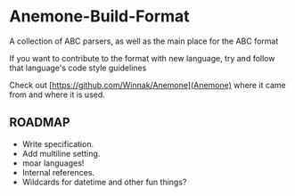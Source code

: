 # Anemone-Build-Format
A collection of ABC parsers, as well as the main place for the ABC format

If you want to contribute to the format with new language, try and follow that language's code style guidelines

Check out [https://github.com/Winnak/Anemone](Anemone) where it came from and where it is used.

## ROADMAP
* Write specification.
* Add multiline setting.
* moar languages!
* Internal references.
* Wildcards for datetime and other fun things?